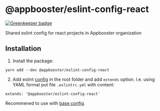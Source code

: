 # @appbooster/eslint-config-react

[![Greenkeeper badge](https://badges.greenkeeper.io/appbooster/eslint-config-react.svg)](https://greenkeeper.io/)

Shared eslint config for react projects in Appbooster organization

## Installation

1) Install the package:

```
yarn add --dev @appbooster/eslint-config-react
```

2) Add eslint [config](https://eslint.org/docs/user-guide/configuring#configuration-file-formats) in the root folder and add `extends` option. I.e. using YAML format put file `.eslintrc.yml` with content:

```
extends: '@appbooster/eslint-config-react'
```

Recommened to use with [base config](https://www.npmjs.com/package/@appbooster/eslint-config-base).
